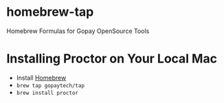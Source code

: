 # homebrew-tap

Homebrew Formulas for Gopay OpenSource Tools

# Installing Proctor on Your Local Mac

* Install [Homebrew](https://docs.brew.sh/Installation)
* `brew tap gopaytech/tap`
* `brew install proctor`
